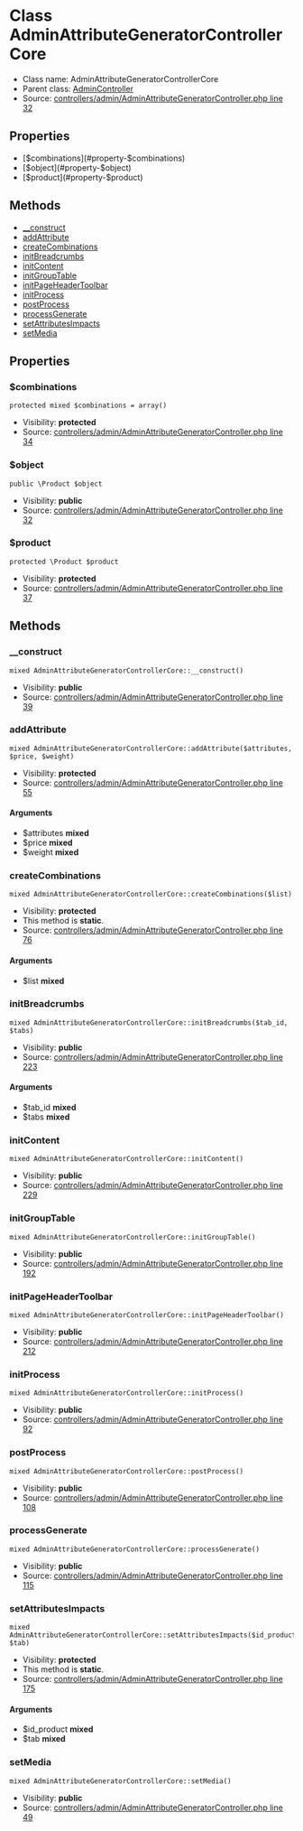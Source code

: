 Class AdminAttributeGeneratorControllerCore
=====================





* Class name: AdminAttributeGeneratorControllerCore
* Parent class: [AdminController](class.AdminControllerCore)
* Source: [controllers/admin/AdminAttributeGeneratorController.php line 32](https://github.com/PrestaShop/PrestaShop/blob/1.6.1.1/controllers/admin/AdminAttributeGeneratorController.php#L32)



Properties
----------

* [$combinations](#property-$combinations)
* [$object](#property-$object)
* [$product](#property-$product)

Methods
-------
* [__construct](#method-__construct)
* [addAttribute](#method-addAttribute)
* [createCombinations](#method-createCombinations)
* [initBreadcrumbs](#method-initBreadcrumbs)
* [initContent](#method-initContent)
* [initGroupTable](#method-initGroupTable)
* [initPageHeaderToolbar](#method-initPageHeaderToolbar)
* [initProcess](#method-initProcess)
* [postProcess](#method-postProcess)
* [processGenerate](#method-processGenerate)
* [setAttributesImpacts](#method-setAttributesImpacts)
* [setMedia](#method-setMedia)




Properties
----------


### <a name="property-$combinations"></a>$combinations

    protected mixed $combinations = array()





* Visibility: **protected**
* Source: [controllers/admin/AdminAttributeGeneratorController.php line 34](https://github.com/PrestaShop/PrestaShop/blob/1.6.1.1/controllers/admin/AdminAttributeGeneratorController.php#L34)


### <a name="property-$object"></a>$object

    public \Product $object





* Visibility: **public**
* Source: [controllers/admin/AdminAttributeGeneratorController.php line 32](https://github.com/PrestaShop/PrestaShop/blob/1.6.1.1/controllers/admin/AdminAttributeGeneratorController.php#L32)


### <a name="property-$product"></a>$product

    protected \Product $product





* Visibility: **protected**
* Source: [controllers/admin/AdminAttributeGeneratorController.php line 37](https://github.com/PrestaShop/PrestaShop/blob/1.6.1.1/controllers/admin/AdminAttributeGeneratorController.php#L37)


Methods
-------


### <a name="method-__construct"></a>__construct

    mixed AdminAttributeGeneratorControllerCore::__construct()





* Visibility: **public**
* Source: [controllers/admin/AdminAttributeGeneratorController.php line 39](https://github.com/PrestaShop/PrestaShop/blob/1.6.1.1/controllers/admin/AdminAttributeGeneratorController.php#L39)




### <a name="method-addAttribute"></a>addAttribute

    mixed AdminAttributeGeneratorControllerCore::addAttribute($attributes, $price, $weight)





* Visibility: **protected**
* Source: [controllers/admin/AdminAttributeGeneratorController.php line 55](https://github.com/PrestaShop/PrestaShop/blob/1.6.1.1/controllers/admin/AdminAttributeGeneratorController.php#L55)


#### Arguments
* $attributes **mixed**
* $price **mixed**
* $weight **mixed**



### <a name="method-createCombinations"></a>createCombinations

    mixed AdminAttributeGeneratorControllerCore::createCombinations($list)





* Visibility: **protected**
* This method is **static**.
* Source: [controllers/admin/AdminAttributeGeneratorController.php line 76](https://github.com/PrestaShop/PrestaShop/blob/1.6.1.1/controllers/admin/AdminAttributeGeneratorController.php#L76)


#### Arguments
* $list **mixed**



### <a name="method-initBreadcrumbs"></a>initBreadcrumbs

    mixed AdminAttributeGeneratorControllerCore::initBreadcrumbs($tab_id, $tabs)





* Visibility: **public**
* Source: [controllers/admin/AdminAttributeGeneratorController.php line 223](https://github.com/PrestaShop/PrestaShop/blob/1.6.1.1/controllers/admin/AdminAttributeGeneratorController.php#L223)


#### Arguments
* $tab_id **mixed**
* $tabs **mixed**



### <a name="method-initContent"></a>initContent

    mixed AdminAttributeGeneratorControllerCore::initContent()





* Visibility: **public**
* Source: [controllers/admin/AdminAttributeGeneratorController.php line 229](https://github.com/PrestaShop/PrestaShop/blob/1.6.1.1/controllers/admin/AdminAttributeGeneratorController.php#L229)




### <a name="method-initGroupTable"></a>initGroupTable

    mixed AdminAttributeGeneratorControllerCore::initGroupTable()





* Visibility: **public**
* Source: [controllers/admin/AdminAttributeGeneratorController.php line 192](https://github.com/PrestaShop/PrestaShop/blob/1.6.1.1/controllers/admin/AdminAttributeGeneratorController.php#L192)




### <a name="method-initPageHeaderToolbar"></a>initPageHeaderToolbar

    mixed AdminAttributeGeneratorControllerCore::initPageHeaderToolbar()





* Visibility: **public**
* Source: [controllers/admin/AdminAttributeGeneratorController.php line 212](https://github.com/PrestaShop/PrestaShop/blob/1.6.1.1/controllers/admin/AdminAttributeGeneratorController.php#L212)




### <a name="method-initProcess"></a>initProcess

    mixed AdminAttributeGeneratorControllerCore::initProcess()





* Visibility: **public**
* Source: [controllers/admin/AdminAttributeGeneratorController.php line 92](https://github.com/PrestaShop/PrestaShop/blob/1.6.1.1/controllers/admin/AdminAttributeGeneratorController.php#L92)




### <a name="method-postProcess"></a>postProcess

    mixed AdminAttributeGeneratorControllerCore::postProcess()





* Visibility: **public**
* Source: [controllers/admin/AdminAttributeGeneratorController.php line 108](https://github.com/PrestaShop/PrestaShop/blob/1.6.1.1/controllers/admin/AdminAttributeGeneratorController.php#L108)




### <a name="method-processGenerate"></a>processGenerate

    mixed AdminAttributeGeneratorControllerCore::processGenerate()





* Visibility: **public**
* Source: [controllers/admin/AdminAttributeGeneratorController.php line 115](https://github.com/PrestaShop/PrestaShop/blob/1.6.1.1/controllers/admin/AdminAttributeGeneratorController.php#L115)




### <a name="method-setAttributesImpacts"></a>setAttributesImpacts

    mixed AdminAttributeGeneratorControllerCore::setAttributesImpacts($id_product, $tab)





* Visibility: **protected**
* This method is **static**.
* Source: [controllers/admin/AdminAttributeGeneratorController.php line 175](https://github.com/PrestaShop/PrestaShop/blob/1.6.1.1/controllers/admin/AdminAttributeGeneratorController.php#L175)


#### Arguments
* $id_product **mixed**
* $tab **mixed**



### <a name="method-setMedia"></a>setMedia

    mixed AdminAttributeGeneratorControllerCore::setMedia()





* Visibility: **public**
* Source: [controllers/admin/AdminAttributeGeneratorController.php line 49](https://github.com/PrestaShop/PrestaShop/blob/1.6.1.1/controllers/admin/AdminAttributeGeneratorController.php#L49)



